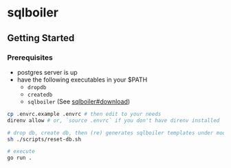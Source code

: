 # sqlboiler

## Getting Started

### Prerequisites
- postgres server is up
- have the following executables in your $PATH
    - `dropdb`
    - `createdb`
    - `sqlboiler` (See [sqlboiler#download](https://github.com/volatiletech/sqlboiler#download))

```sh
cp .envrc.example .envrc # then edit to your needs
direnv allow # or, `source .envrc` if you don't have direnv installed

# drop db, create db, then (re) generates sqlboiler templates under models/ based on schema.sql
sh ./scripts/reset-db.sh

# execute
go run .
```
